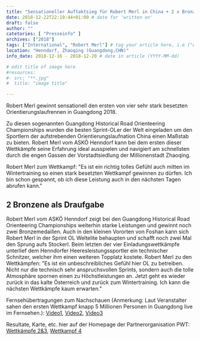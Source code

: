 ```yaml
---
title: "Sensationeller Auftaktsieg für Robert Merl in China + 2 x Bronze"
date: 2018-12-22T22:19:44+01:00 # date for 'written on'
draft: false
author: ""
catetories: [ "Presseinfo" ]
archives: ["2018"]
tags: ["International", "Robert Merl"] # tag your article here, i.e ["Austria Cup", "Robert Merl"]
location: "Henndorf, Zhaoqing (Guangdong,CHN)"
info_date: 2018-12-16 - 2018-12-20 # date in article (YYYY-MM-dd)

# edit title of image here
#resources:
#- src: "**.jpg"
#  title: "image title"

---
```


Robert Merl gewinnt sensationell den ersten von vier sehr stark besetzten Orientierungslaufrennen in Guangdong 2018.

<!--more-->

Zu diesen sogenannten Guangdong Historical Road Orienteering Championships wurden die besten Sprint-OLer der Welt eingeladen um den Sportlern der aufstrebenden Orientierungslaufnation China einen Maßstab zu bieten. Robert Merl vom ASKÖ Henndorf kann bei dem ersten dieser Wettkämpfe seine Erfahrung ideal ausspielen und navigiert am schnellsten durch die engen Gassen der Vorstadtsiedlung der Millionenstadt Zhaoqing.

Robert Merl zum Wettkampf: "Es ist ein richtig tolles Gefühl auch mitten im Wintertraining so einen stark besetzten Wettkampf gewinnen zu dürfen. Ich bin schon gespannt, ob ich diese Leistung auch in den nächsten Tagen abrufen kann."

## 2 Bronzene als Draufgabe

Robert Merl vom ASKÖ Henndorf zeigt bei den Guangdong Historical Road Orienteering Championships weiterhin starke Leistungen und gewinnt noch zwei Bronzemedaillen. Auch in den kleinen Vororten von Foshan kann sich Robert Merl in der Sprint OL Weltelite behaupten und schafft noch zwei Mal den Sprung aufs Stockerl. Beim letzten der vier Einladungswettkämpfe unterlief dem Henndorfer Heeresleistungssportler ein technischer Schnitzer, welcher ihm einen weiteren Topplatz kostete. Robert Merl zu den Wettkämpfen: "Es ist ein unbeschreibliches Gefühl hier OL zu betreiben. Nicht nur die technisch sehr anspruchsvollen Sprints, sondern auch die tolle Atmosphäre spornen einen zu Höchstleistungen an. Jetzt geht es wieder zurück in das kalte Österreich und zurück zum Wintertraining. Ich kann die nächsten Wettkämpfe kaum erwarten." 

Fernsehübertragungen zum Nachschauen (Anmerkung: Laut Veranstalter sahen den ersten Wettkampf knapp 5 Millionen Personen in Guangdong live im Fernsehen.):
[Video1](https://www.youtube.com/watch?v=iuK8Gb1jwpM), [Video2](https://www.youtube.com/watch?v=zRNgO0gCCmM), [Video3](https://www.youtube.com/watch?v=d_aIlENieNY)

Resultate, Karte, etc. hier auf der Homepage der Partnerorganisation PWT: [Wettkämpfe 2&3](http://www.p-w-t.org/home/news_show.asp?news_id=1214), [Wettkampf 4](http://www.p-w-t.org/home/news_show.asp?news_id=1215)